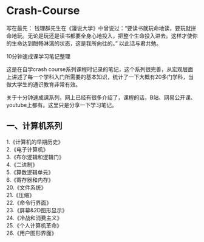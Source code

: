 # Crash-Course

写在最先：
钱理群先生在《漫说大学》中曾说过：“要读书就玩命地读，要玩就拼命地玩。无论是玩还是读书都要全身心地投入，把整个生命投入进去。这样才使你的生命达到酣畅淋漓的状态，这是我所向往的。”
以此话与君共勉。


10分钟速成课学习笔记整理

这是在自学crash course系列课程时记录的笔记，这个系列很完善，从宏观层面上讲述了每一个学科入门所需要的基本知识，统计了一下大概有20多门学科，当做大学生的通识教育非常有效。

关于十分钟速成课系列，网上已经有很多介绍了，课程的话，B站、网易公开课、youtube上都有。这里只是分享一下学习笔记。

一、计算机系列 
------

1.《计算机的早期历史》<br>
2.《电子计算机》<br>
3.《布尔逻辑和逻辑门》<br>
4.《二进制》<br>
5.《算数逻辑单元》<br>
6.《寄存器和内存》<br>
20.《文件系统》<br>
21.《压缩》<br>
22.《命令行界面》<br>
23.《屏幕&2D图形显示》<br>
24.《冷战和消费主义》<br>
25.《个人计算机革命》<br>
26.《用户图形界面》<br>
